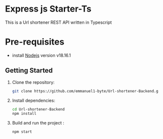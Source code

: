 # Express js Starter-Ts
This is a Url shortener REST API written in Typescript

# Pre-requisites
- install [Nodejs](https://nodejs.org/en/blog/release/v18.16.1) version v18.16.1

## Getting Started
1. Clone the repository:

   ```bash
   git clone https://github.com/emmanuel1-byte/Url-shortener-Backend.git


2. Install dependencies:

   ```bash
   cd Url-shortener-Backend 
   npm install


3. Build and run the project :

   ```bash
   npm start  